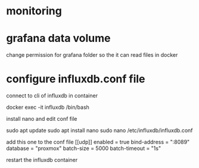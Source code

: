 # monitoring

# grafana data volume
change permission for grafana folder so the it can read files in docker

# configure influxdb.conf file
connect to cli of influxdb in container

   docker exec -it influxdb /bin/bash

install nano and edit conf file
   
   sudo apt update
   sudo apt install nano
   sudo nano /etc/influxdb/influxdb.conf

add this one to the conf file
[[udp]]
   enabled = true
   bind-address = ":8089"
   database = "proxmox"
   batch-size = 5000
   batch-timeout = "1s"
   
restart the influxdb container   
